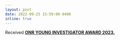 ```yaml
---
layout: post
date: 2022-09-25 15:59:00-0400
inline: true
---
```


 Received <strong><a class="news-title" href="https://www.nre.navy.mil/2023-young-investigators"> ONR YOUNG INVESTIGATOR AWARD 2023.</a></strong>

